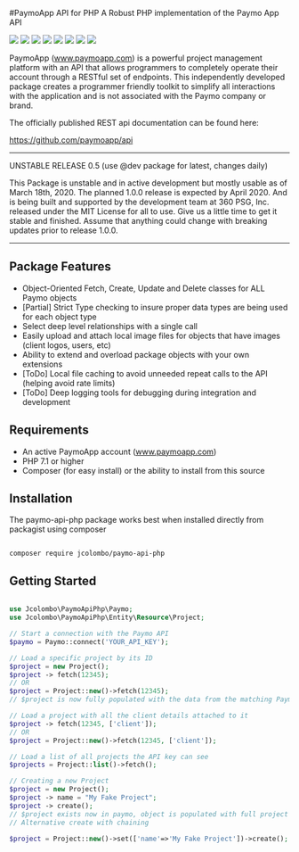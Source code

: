 #PaymoApp API for PHP
A Robust PHP implementation of the Paymo App API

![](https://img.shields.io/badge/Status-Unstable-red)
![](https://img.shields.io/badge/Stable-None-blue)
![](https://img.shields.io/badge/Latest-0.5.0-orange)
![](https://img.shields.io/badge/PHP->=7.1-green)
![](https://img.shields.io/github/license/jcolombo/paymo-api-php)
![](https://img.shields.io/github/issues/jcolombo/paymo-api-php)
![](https://img.shields.io/github/forks/jcolombo/paymo-api-php)
![](https://img.shields.io/github/stars/jcolombo/paymo-api-php)


PaymoApp (www.paymoapp.com) is a powerful project management platform with
an API that allows programmers to completely operate their account through
a RESTful set of endpoints. This independently developed package creates a programmer friendly toolkit
to simplify all interactions with the application and is not associated with
the Paymo company or brand.

The officially published REST api documentation can be found here:

https://github.com/paymoapp/api

***
 UNSTABLE RELEASE 0.5 (use @dev package for latest, changes daily)
 
 This Package is unstable and in active development but mostly usable as of March 18th, 2020.
 The planned 1.0.0 release is expected by April 2020. And is being built and supported by the development team at 360 PSG, Inc. released under the MIT License for all to use. Give us a little time to get it stable and finished.
 Assume that anything could change with breaking updates prior to release 1.0.0.
***

## Package Features

- Object-Oriented Fetch, Create, Update and Delete classes for ALL Paymo objects
- [Partial] Strict Type checking to insure proper data types are being used for each object type
- Select deep level relationships with a single call
- Easily upload and attach local image files for objects that have images (client logos, users, etc)
- Ability to extend and overload package objects with your own extensions
- [ToDo] Local file caching to avoid unneeded repeat calls to the API (helping avoid rate limits)
- [ToDo] Deep logging tools for debugging during integration and development

## Requirements

- An active PaymoApp account (www.paymoapp.com)
- PHP 7.1 or higher
- Composer (for easy install) or the ability to install from this source

## Installation

The paymo-api-php package works best when installed directly from packagist using composer

```

composer require jcolombo/paymo-api-php

```

## Getting Started

```php

use Jcolombo\PaymoApiPhp\Paymo;
use Jcolombo\PaymoApiPhp\Entity\Resource\Project;

// Start a connection with the Paymo API
$paymo = Paymo::connect('YOUR_API_KEY');

// Load a specific project by its ID
$project = new Project();
$project -> fetch(12345);
// OR
$project = Project::new()->fetch(12345);
// $project is now fully populated with the data from the matching Paymo project

// Load a project with all the client details attached to it
$project -> fetch(12345, ['client']);
// OR
$project = Project::new()->fetch(12345, ['client']);

// Load a list of all projects the API key can see
$projects = Project::list()->fetch();

// Creating a new Project
$project = new Project();
$project -> name = "My Fake Project";
$project -> create();
// $project exists now in paymo, object is populated with full project data from response
// Alternative create with chaining

$project = Project::new()->set(['name'=>'My Fake Project'])->create();

```
